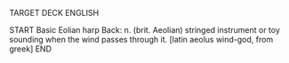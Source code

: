 TARGET DECK
ENGLISH

START
Basic
Eolian harp
Back: n. (brit. Aeolian) stringed instrument or toy sounding when the wind passes through it. [latin aeolus wind-god, from greek]
END
